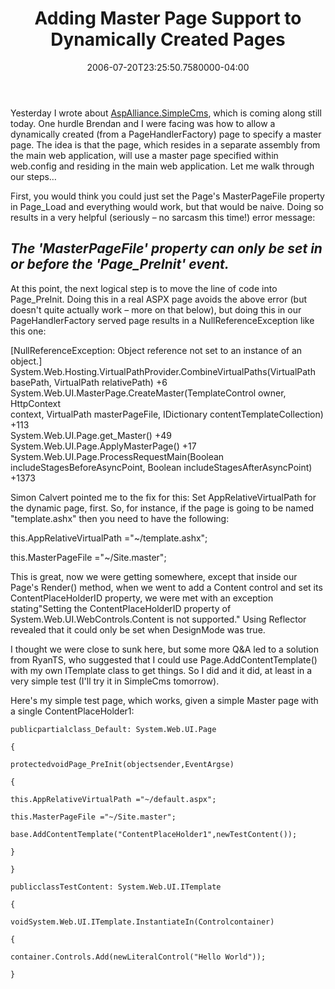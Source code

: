 ﻿---
title: Adding Master Page Support to Dynamically Created Pages
date: "2006-07-20T23:25:50.7580000-04:00"
description: Yesterday I wrote about AspAlliance.SimpleCms, which is coming along still today. One hurdle Brendan and I were facing was how to allow a dynamically created (from a PageHandlerFactory) page to specify a master page.
featuredImage: /img/default-post-image.jpg
---

Yesterday I wrote about [AspAlliance.SimpleCms](http://aspadvice.com/blogs/ssmith/archive/2006/07/19/19797.aspx), which is coming along still today. One hurdle Brendan and I were facing was how to allow a dynamically created (from a PageHandlerFactory) page to specify a master page. The idea is that the page, which resides in a separate assembly from the main web application, will use a master page specified within web.config and residing in the main web application. Let me walk through our steps…

First, you would think you could just set the Page's MasterPageFile property in Page_Load and everything would work, but that would be naive. Doing so results in a very helpful (seriously – no sarcasm this time!) error message:

## *The 'MasterPageFile' property can only be set in or before the 'Page_PreInit' event.*

At this point, the next logical step is to move the line of code into Page_PreInit. Doing this in a real ASPX page avoids the above error (but doesn't quite actually work – more on that below), but doing this in our PageHandlerFactory served page results in a NullReferenceException like this one:

[NullReferenceException: Object reference not set to an instance of an\
object.]\
System.Web.Hosting.VirtualPathProvider.CombineVirtualPaths(VirtualPath\
basePath, VirtualPath relativePath) +6\
System.Web.UI.MasterPage.CreateMaster(TemplateControl owner, HttpContext\
context, VirtualPath masterPageFile, IDictionary contentTemplateCollection)\
+113\
System.Web.UI.Page.get_Master() +49\
System.Web.UI.Page.ApplyMasterPage() +17\
System.Web.UI.Page.ProcessRequestMain(Boolean\
includeStagesBeforeAsyncPoint, Boolean includeStagesAfterAsyncPoint) +1373

Simon Calvert pointed me to the fix for this: Set AppRelativeVirtualPath for the dynamic page, first. So, for instance, if the page is going to be named "template.ashx" then you need to have the following:



this.AppRelativeVirtualPath ="~/template.ashx";

this.MasterPageFile ="~/Site.master";

This is great, now we were getting somewhere, except that inside our Page's Render() method, when we went to add a Content control and set its ContentPlaceHolderID property, we were met with an exception stating"Setting the ContentPlaceHolderID property of System.Web.UI.WebControls.Content is not supported." Using Reflector revealed that it could only be set when DesignMode was true.

I thought we were close to sunk here, but some more Q&A led to a solution from RyanTS, who suggested that I could use Page.AddContentTemplate() with my own ITemplate class to get things. So I did and it did, at least in a very simple test (I'll try it in SimpleCms tomorrow).

Here's my simple test page, which works, given a simple Master page with a single ContentPlaceHolder1:

```
publicpartialclass_Default: System.Web.UI.Page

{

protectedvoidPage_PreInit(objectsender,EventArgse)

{

this.AppRelativeVirtualPath ="~/default.aspx";

this.MasterPageFile ="~/Site.master";

base.AddContentTemplate("ContentPlaceHolder1",newTestContent());

}

}

publicclassTestContent: System.Web.UI.ITemplate

{

voidSystem.Web.UI.ITemplate.InstantiateIn(Controlcontainer)

{

container.Controls.Add(newLiteralControl("Hello World"));

}
```

